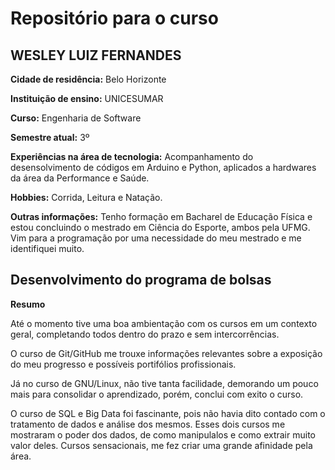 # Repositório para o curso #

## WESLEY LUIZ FERNANDES ##
**Cidade de residência:** Belo Horizonte

**Instituição de ensino:** UNICESUMAR

**Curso:** Engenharia de Software

**Semestre atual:** 3º 

**Experiências na área de tecnologia:** Acompanhamento do desensolvimento de códigos em Arduino e Python, aplicados a hardwares da área da Performance e Saúde.

**Hobbies:** Corrida, Leitura e Natação.

**Outras informações:** Tenho formação em Bacharel de Educação Física e estou concluindo o mestrado em Ciência do Esporte, ambos pela UFMG. Vim para a programação por uma necessidade do meu mestrado e me identifiquei muito. 

## Desenvolvimento do programa de bolsas ##
**Resumo**

Até o momento tive uma boa ambientação com os cursos em um contexto geral, completando todos dentro do prazo e sem intercorrências.

O curso de Git/GitHub me trouxe informações relevantes sobre a exposição do meu progresso e possíveis portifólios profissionais.

Já no curso de GNU/Linux, não tive tanta facilidade, demorando um pouco mais para consolidar o aprendizado, porém, conclui com exito o curso.

O curso de SQL e Big Data foi fascinante, pois não havia dito contado com o tratamento de dados e análise dos mesmos. Esses dois cursos me mostraram o poder dos dados, de como manipulalos e como extrair muito valor deles. Cursos sensacionais, me fez criar uma grande afinidade pela área.
